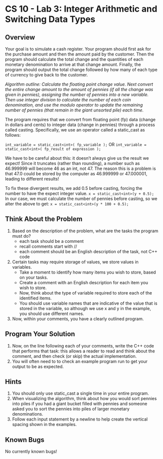 # CS 10 - Lab 3: Integer Arithmetic and Switching Data Types

## Overview
Your goal is to simulate a cash register. Your program should first ask for the purchase amount and then the amount paid by the customer. Then the program should calculate the total change and the quantities of each monetary denomination to arrive at that change amount. Finally, the program should output the total change followed by how many of each type of currency to give back to the customer.

*Algorithm outline: Calculate the floating point change value. Next convert the entire change amount to the amount of pennies (if all the change was given in pennies), assigning the number of pennies into a new variable. Then use integer division to calculate the number of each coin denomination, and use the modulo operator to update the remaining number of pennies (that remain in the giant unsorted pile) each time.*

The program requires that we convert from floating point (fp) data (change in dollars and cents) to integer data (change in pennies) through a process called casting. Specifically, we use an operator called a static_cast as follows:

`int_variable = static_cast<int>( fp_variable );` OR `int_variable = static_cast<int>( fp_result of expression );`

We have to be careful about this: it doesn’t always give us the result we expect!
Since it truncates (rather than rounding), a number such as 46.999999 will become 46 as an int, not 47. The reason this is a problem is that 47.0 could be stored by the computer as 46.999999 or 47.000001, leading to different results!

To fix these divergent results, we add 0.5 before casting, forcing the number to have the expect integer value.
`x = static_cast<int>(y + 0.5);`
In our case, we must calculate the number of pennies before casting, so we alter the above to get:
`x = static_cast<int>(y * 100 + 0.5);`

## Think About the Problem
1. Based on the description of the problem, what are the tasks the program must do?
    * each task should be a comment
    * recall comments start with //
    * each comment should be an English description of the task, not C++ code
2. Certain tasks may require storage of values, we store values in variables.
    * Take a moment to identify how many items you wish to store, based on your tasks.
    * Create a comment with an English description for each item you wish to store.
    * Now, think about the type of variable required to store each of the identified items.
    * You should use variable names that are indicative of the value that is stored in the variable, so although we use x and y in the example, you should use different names.
3. Now, within your comments, you have a clearly outlined program.

## Program Your Solution
1. Now, on the line following each of your comments, write the C++ code that performs that task: this allows a reader to read and think about the comment, and then check (or skip) the actual implementation.
2. You will often need to to check an example program run to get your output to be as expected.

## Hints
1. You should only use static_cast a single time in your entire program.
2. When visualizing the algorithm, think about how you would sort pennies into piles if you had a giant bucket filled with pennies and someone asked you to sort the pennies into piles of larger monetary denominations.
3. Follow each input statement by a newline to help create the vertical spacing shown in the examples.

## Known Bugs
No currently known bugs!
